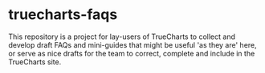 # truecharts-faqs
This repository is a project for lay-users of TrueCharts to collect and develop draft FAQs and mini-guides that might be useful 'as they are' here, or serve as nice drafts for the team to correct, complete and include in the TrueCharts site.
